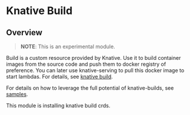# Knative Build

## Overview

>**NOTE**: This is an experimental module.

Build is a custom resource provided by Knative. Use it to build container images from the source code and push them to docker registry of preference. You can later use knative-serving to pull this docker image to start lambdas. For details, see [knative build](https://github.com/knative/docs/tree/master/docs/build).

For details on how to leverage the full potential of knative-builds, see [samples](https://github.com/knative/build/tree/master/test).

This module is installing knative build crds.
